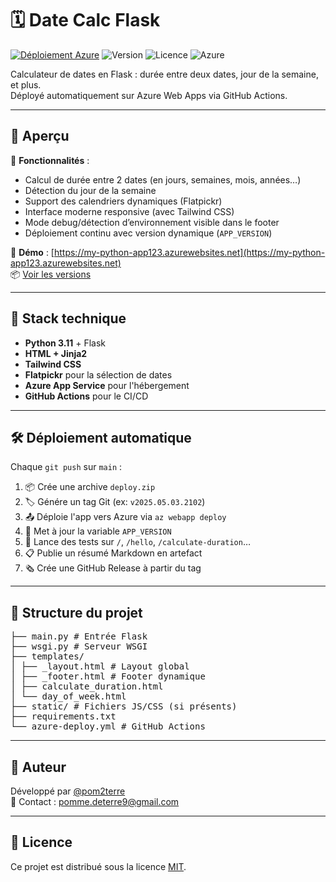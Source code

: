 # 🗓️ Date Calc Flask

[![Déploiement Azure](https://github.com/pom2terre/date_tools/actions/workflows/azure-deploy.yml/badge.svg)](https://github.com/pom2terre/date_tools/actions/workflows/azure-deploy.yml)
![Version](https://img.shields.io/github/v/tag/pom2terre/date_tools?label=version&sort=semver)
![Licence](https://img.shields.io/github/license/pom2terre/date_tools)
![Azure](https://img.shields.io/badge/Azure-Deployed-blue?logo=microsoft-azure)

Calculateur de dates en Flask : durée entre deux dates, jour de la semaine, et plus.  
Déployé automatiquement sur Azure Web Apps via GitHub Actions.

---

## 🚀 Aperçu

🧮 **Fonctionnalités** :
- Calcul de durée entre 2 dates (en jours, semaines, mois, années…)
- Détection du jour de la semaine
- Support des calendriers dynamiques (Flatpickr)
- Interface moderne responsive (avec Tailwind CSS)
- Mode debug/détection d’environnement visible dans le footer
- Déploiement continu avec version dynamique (`APP_VERSION`)

🔗 **Démo** : [https://my-python-app123.azurewebsites.net](https://my-python-app123.azurewebsites.net)  
📦 [Voir les versions](https://github.com/pom2terre/date-calc-flask/releases)

---

## 🧰 Stack technique

- **Python 3.11** + Flask
- **HTML + Jinja2**
- **Tailwind CSS**
- **Flatpickr** pour la sélection de dates
- **Azure App Service** pour l'hébergement
- **GitHub Actions** pour le CI/CD

---

## 🛠️ Déploiement automatique

Chaque `git push` sur `main` :

1. 📦 Crée une archive `deploy.zip`
2. 🏷️ Génére un tag Git (ex: `v2025.05.03.2102`)
3. 📤 Déploie l'app vers Azure via `az webapp deploy`
4. 🔄 Met à jour la variable `APP_VERSION`
5. 🧪 Lance des tests sur `/`, `/hello`, `/calculate-duration`…
6. 📋 Publie un résumé Markdown en artefact
7. 🗞️ Crée une GitHub Release à partir du tag

---

## 📂 Structure du projet

<pre>├── main.py # Entrée Flask
├── wsgi.py # Serveur WSGI
├── templates/
│ ├── _layout.html # Layout global
│ ├── _footer.html # Footer dynamique
│ ├── calculate_duration.html
│ └── day_of_week.html
├── static/ # Fichiers JS/CSS (si présents)
├── requirements.txt
└── azure-deploy.yml # GitHub Actions
</pre>

---

## 👤 Auteur

Développé par [@pom2terre](https://github.com/pom2terre)  
📧 Contact : pomme.deterre9@gmail.com

---

## 📝 Licence

Ce projet est distribué sous la licence [MIT](LICENSE).
